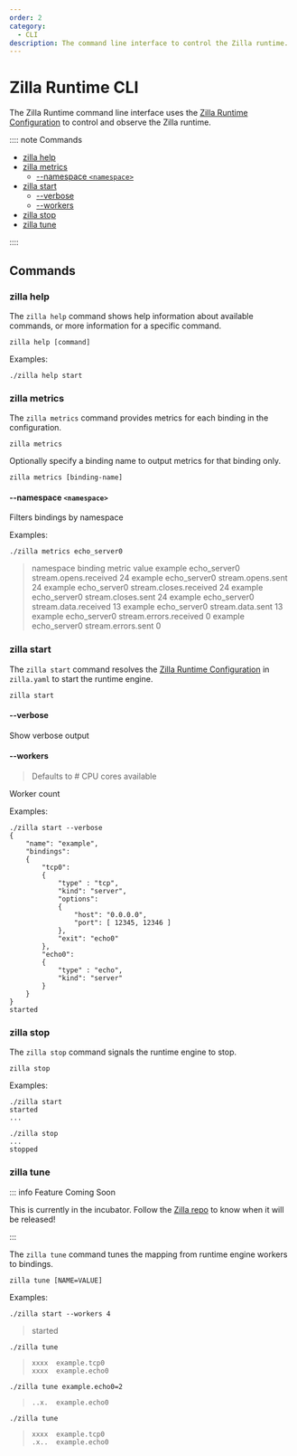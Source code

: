 ```yaml
---
order: 2
category:
  - CLI
description: The command line interface to control the Zilla runtime.
---
```


# Zilla Runtime CLI

The Zilla Runtime command line interface uses the [Zilla Runtime Configuration](./) to control and observe the Zilla runtime.

:::: note Commands

- [zilla help](#zilla-help)
- [zilla metrics](#zilla-metrics)
  - [--namespace `<namespace>`](#namespace-namespace)
- [zilla start](#zilla-start)
  - [--verbose](#verbose)
  - [--workers](#workers)
- [zilla stop](#zilla-stop)
- [zilla tune](#zilla-tune)

::::

## Commands

### zilla help

The `zilla help` command shows help information about available commands, or more information for a specific command.

```bash:no-line-numbers
zilla help [command]
```

Examples:

```bash:no-line-numbers
./zilla help start
```

### zilla metrics

The `zilla metrics` command provides metrics for each binding in the configuration.

```bash:no-line-numbers
zilla metrics
```

Optionally specify a binding name to output metrics for that binding only.

```bash:no-line-numbers
zilla metrics [binding-name]
```

#### --namespace `<namespace>`

Filters bindings by namespace

Examples:

```bash:no-line-numbers
./zilla metrics echo_server0
```

> namespace    binding         metric                    value
> example      echo_server0    stream.opens.received        24
> example      echo_server0    stream.opens.sent            24
> example      echo_server0    stream.closes.received       24
> example      echo_server0    stream.closes.sent           24
> example      echo_server0    stream.data.received         13
> example      echo_server0    stream.data.sent             13
> example      echo_server0    stream.errors.received        0
> example      echo_server0    stream.errors.sent            0

### zilla start

The `zilla start` command resolves the [Zilla Runtime Configuration](./) in `zilla.yaml` to start the runtime engine.

```bash:no-line-numbers
zilla start
```

#### --verbose

Show verbose output

#### --workers

> Defaults to # CPU cores available

Worker count

Examples:

```bash:no-line-numbers
./zilla start --verbose
{
    "name": "example",
    "bindings":
    {
        "tcp0":
        {
            "type" : "tcp",
            "kind": "server",
            "options":
            {
                "host": "0.0.0.0",
                "port": [ 12345, 12346 ]
            },
            "exit": "echo0"
        },
        "echo0":
        {
            "type" : "echo",
            "kind": "server"
        }
    }
}
started
```

### zilla stop

The `zilla stop` command signals the runtime engine to stop.

```bash:no-line-numbers
zilla stop
```

Examples:

```bash:no-line-numbers
./zilla start
started
...
```

```bash:no-line-numbers
./zilla stop
...
stopped
```

### zilla tune

::: info Feature Coming Soon

This is currently in the incubator. Follow the [Zilla repo](https://github.com/aklivity/zilla/releases) to know when it will be released!

:::

The `zilla tune` command tunes the mapping from runtime engine workers to bindings.

```bash:no-line-numbers
zilla tune [NAME=VALUE]
```

Examples:

```bash:no-line-numbers
./zilla start --workers 4
```

> started

```bash:no-line-numbers
./zilla tune
```

> `xxxx  example.tcp0`\
> `xxxx  example.echo0`

```bash:no-line-numbers
./zilla tune example.echo0=2
```

> `..x.  example.echo0`

```bash:no-line-numbers
./zilla tune
```

> `xxxx  example.tcp0`\
> `.x..  example.echo0`
